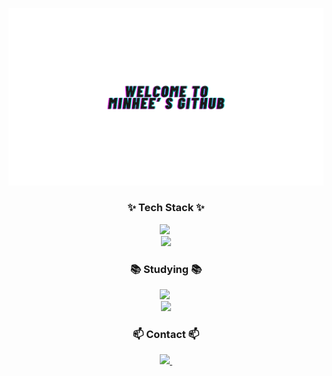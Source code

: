 ![](Thank.png)

<h3 align="center">✨ Tech Stack ✨</h3>
<div align="center">
  <img src="https://img.shields.io/badge/python-3670A0?style=for-the-badge&logo=python&logoColor=ffdd54" />&nbsp
  <br><img src="https://img.shields.io/badge/r-150458.svg?style=for-the-badge&logo=r&logoColor=white" /></br>
</div>

<h3 align="center">📚 Studying 📚</h3>
<div align="center">
  <img src="https://img.shields.io/badge/tax & accounting-007ACC.svg?style=for-the-badge&logoColor=white" />&nbsp
   <br><img src="https://img.shields.io/badge/Department of Statistics and Data Science-FF4154?style=for-the-badge&logoColor=white" /></br>
</div>


<h3 align="center">📫 Contact 📫</h3>
<div align="center">

  <a href="mailto:mhchoi1214@gmail.com">
    <img
      src="https://img.shields.io/badge/mhchoi1214@gmail.com-D14836?style=for-the-badge&logo=gmail&logoColor=white"/>&nbsp
  </a>
</div>
